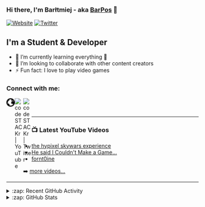 ### Hi there, I'm Barłtmiej - aka [BarPos][website] 👋

[![Website](https://img.shields.io/website?label=www.barpos.net&style=for-the-badge&url=http://www.barpos.net)](http://www.barpos.net)
[![Twitter](https://img.shields.io/twitter/follow/BarPosWasTaken?color=1DA1F2&logo=twitter&style=for-the-badge)](https://twitter.com/BarPosWasTaken)

## I'm a Student & Developer

- 🌱 I’m currently learning everything 🤣
- 👯 I’m looking to collaborate with other content creators
- ⚡ Fun fact: I love to play video games

### Connect with me:

[<img  align="left" alt="codeSTACKr.com" width="22px" src="https://raw.githubusercontent.com/iconic/open-iconic/master/svg/globe.svg" />][website]
[<img align="left" alt="codeSTACKr | YouTube" width="22px" src="https://cdn.jsdelivr.net/npm/simple-icons@v3/icons/youtube.svg" />][youtube]
[<img align="left" alt="codeSTACKr | Twitter" width="22px" src="https://cdn.jsdelivr.net/npm/simple-icons@v3/icons/twitter.svg" />][twitter]

<br />
<br />

---

### 📺 Latest YouTube Videos

<!-- YOUTUBE:START -->
- [the hypixel skywars experience](https://www.youtube.com/watch?v=nfIxqD35siE)
- [He said I Couldn't Make a Game...](https://www.youtube.com/watch?v=lMZjh4jURnQ)
- [fornt0ine](https://www.youtube.com/watch?v=FsNcr4HVeRA)
<!-- YOUTUBE:END -->

➡️ [more videos...](https://www.youtube.com/channel/UC9_JYG06kewgh5x8qQFntMg)

---

<details>
  <summary>:zap: Recent GitHub Activity</summary>

<!--START_SECTION:activity-->
<!--END_SECTION:activity-->

</details>

<details>
  <summary>:zap: GitHub Stats</summary>

  <img align="left" alt="BarPosWasTaken's GitHub Stats" src="https://github-readme-stats.codestackr.vercel.app/api?username=BarPosWasTaken&show_icons=true&hide_border=true" />

</details>

[website]: http://www.barpos.net
[twitter]: https://twitter.com/BarPosWasTaken
[youtube]: https://www.youtube.com/channel/UC9_JYG06kewgh5x8qQFntMg
